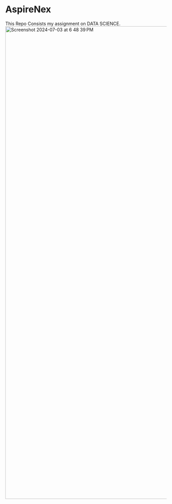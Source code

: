 # AspireNex
This Repo Consists my assignment on DATA SCIENCE.
<img width="1478" alt="Screenshot 2024-07-03 at 6 48 39 PM" src="https://github.com/ashutosh22052003/AspireNex/assets/99334219/4ca96e50-4d46-4e57-8e0e-d99388b8f401">
